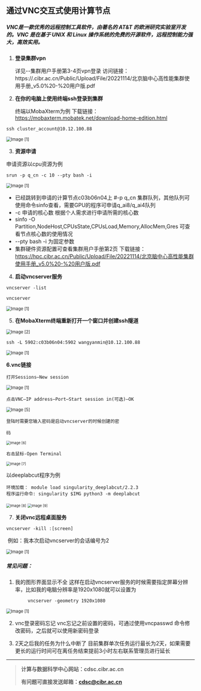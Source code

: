 ## 通过VNC交互式使用计算节点



##### VNC是一款优秀的远程控制工具软件，由著名的 AT&T 的欧洲研究实验室开发的。VNC 是在基于 UNIX 和 Linux 操作系统的免费的开源软件，远程控制能力强大，高效实用。

1. **登录集群vpn**

    详见--集群用户手册第3-4页vpn登录
    访问链接：https://.cibr.ac.cn/Public/Upload/File/20221114/北京脑中心高性能集群使用手册_v5.0%20-%20用户版.pdf

2. **在你的电脑上使用终端ssh登录到集群**

    终端以MobaXterm为例
    下载链接：https://mobaxterm.mobatek.net/download-home-edition.html

```
ssh cluster_account@10.12.100.88
```

<img src="..\.image\vnc\1.png" alt="Image [1]" style="zoom: 80%;" />

3. **资源申请**

  申请资源以cpu资源为例

```
srun -p q_cn -c 10 --pty bash -i
```



<img src="..\.image\vnc\Image.png" alt="Image [1]" style="zoom: 80%;" />

- 已经跳转到申请的计算节点c03b06n04上
  #-p  q_cn  集群队列，其他队列可使用命令sinfo查看，需要GPU的程序可申请q_ai8/q_ai4队列
- -c 申请的核心数    根据个人需求进行申请所需的核心数
- sinfo -O Partition,NodeHost,CPUsState,CPUsLoad,Memory,AllocMem,Gres 可查看节点核心数的使用情况
- --pty bash -i 为固定参数
- 集群硬件资源配置可查看集群用户手册第2页
  下载链接：https://hpc.cibr.ac.cn/Public/Upload/File/20221114/北京脑中心高性能集群使用手册_v5.0%20-%20用户版.pdf

4. **启动vncserver服务**

```
vncserver -list

vncserver
```

<img src="..\.image\vnc\Image [1].png" alt="Image [1]" style="zoom: 80%;" />

5. **在MobaXterm终端重新打开一个窗口并创建ssh隧道**

<img src="..\.image\vnc\Image [2].png" alt="Image [2]" style="zoom:80%;" />

```
ssh -L 5902:c03b06n04:5902 wangyanmin@10.12.100.88
```

<img src="..\.image\vnc\Image [3].png" alt="Image [1]" style="zoom: 80%;" />

**6.vnc链接**

```
打开Sessions—New session
```



<img src="..\.image\vnc\Image [4].png" alt="Image [1]" style="zoom: 80%;" />

```
点击VNC—IP address—Port—Start session in(可选)—OK
```

<img src="..\.image\vnc\Image [5].png" alt="Image [5]" style="zoom:80%;" />

```
登陆时需要您输入密码是启动vncserver的时候创建的密
```

`码`

<img src="..\.image\vnc\Image [6].png" alt="Image [6]" style="zoom: 67%;" />

```
右击鼠标-Open Terminal
```

<img src="..\.image\vnc\Image [7].png" alt="Image [7]" style="zoom:67%;" />

以deeplabcut程序为例

```
环境加载： module load singularity_deeplabcut/2.2.3
程序运行命令: singularity $IMG python3 -m deeplabcut
```

<img src="..\.image\vnc\Image [8].png" alt="Image [8]" style="zoom:67%;" />

<img src="..\.image\vnc\Image [9].png" alt="Image [9]" style="zoom:67%;" />


7. **关闭vnc远程桌面服务**

```
vncserver -kill :[screen]
```

​       例如：我本次启动vncserver的会话编号为2

<img src="..\.image\vnc\Image [10].png" alt="Image [1]" style="zoom: 80%;" />

##### 常见问题：

1. 我的图形界面显示不全
   这样在启动vncserver服务的时候需要指定屏幕分辨率，比如我的电脑分辨率是1920x1080就可以设置为

```
        vncserver -geometry 1920x1080
```

<img src="..\.image\vnc\Image [11].png" alt="Image [1]" style="zoom: 80%;" />

2. vnc登录密码忘记
   vnc忘记之前设置的密码，可通过使用vncpasswd 命令修改密码，之后就可以使用新密码登录

3. 2天之后我的任务为什么中断了
   目前集群单次任务运行最长为2天，如果需要更长的运行时间可在离任务结束提前3小时左右联系管理员进行延长



------



> **计算与数据科学中心网站：cdsc.cibr.ac.cn**
>
> **有问题可直接发送邮箱：cdsc@cibr.ac.cn**

